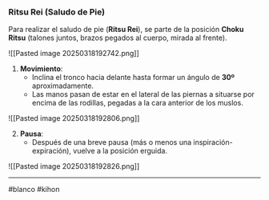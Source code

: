 
### Ritsu Rei (Saludo de Pie)

Para realizar el saludo de pie (**Ritsu Rei**), se parte de la posición **Choku Ritsu** (talones juntos, brazos pegados al cuerpo, mirada al frente).

![[Pasted image 20250318192742.png]]

1. **Movimiento**:
   - Inclina el tronco hacia delante hasta formar un ángulo de **30º** aproximadamente.
   - Las manos pasan de estar en el lateral de las piernas a situarse por encima de las rodillas, pegadas a la cara anterior de los muslos.

![[Pasted image 20250318192806.png]]

2. **Pausa**:
   - Después de una breve pausa (más o menos una inspiración-expiración), vuelve a la posición erguida.

![[Pasted image 20250318192826.png]]

---
#blanco #kihon
